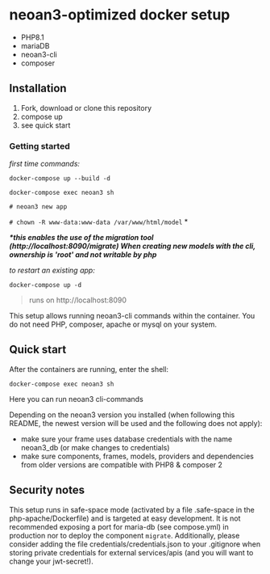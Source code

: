 # neoan3-optimized docker setup

- PHP8.1
- mariaDB
- neoan3-cli
- composer

## Installation
1. Fork, download or clone this repository
2. compose up
3. see quick start

### Getting started
_first time commands:_
   
`docker-compose up --build -d`

`docker-compose exec neoan3 sh`

`# neoan3 new app`

`# chown -R www-data:www-data /var/www/html/model` *

_**\*this enables the use of the migration tool (http://localhost:8090/migrate)
When creating new models with the cli, ownership is 'root' and not writable by php**_

_to restart an existing app:_

`docker-compose up -d`

> runs on http://localhost:8090 

This setup allows running neoan3-cli commands within the container. 
You do not need PHP, composer, apache or mysql on your system.

## Quick start

After the containers are running, enter the shell:

`docker-compose exec neoan3 sh`

Here you can run neoan3 cli-commands

Depending on the neoan3 version you installed (when following this README, the newest version will be used and the following does not apply):

- make sure your frame uses database credentials with the name neoan3_db (or make changes to credentials)
- make sure components, frames, models, providers and dependencies from older versions are compatible with PHP8 & composer 2

## Security notes

This setup runs in safe-space mode (activated by a file .safe-space in the php-apache/Dockerfile) and is targeted at easy development. 
It is not recommended exposing a port for maria-db (see compose.yml) in production nor to deploy the component `migrate`.
Additionally, please consider adding the file credentials/credentials.json to your .gitignore when storing private credentials for external services/apis (and you will want to change your jwt-secret!).


